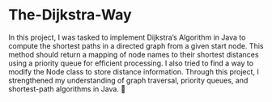 # The-Dijkstra-Way

In this project, I was tasked to implement Dijkstra’s Algorithm in Java to compute the shortest paths in a directed graph from a given start node. This method should return a mapping of node names to their shortest distances using a priority queue for efficient processing. I also tried to find a way to modify the Node class to store distance information. Through this project, I strengthened my understanding of graph traversal, priority queues, and shortest-path algorithms in Java. 🚀

